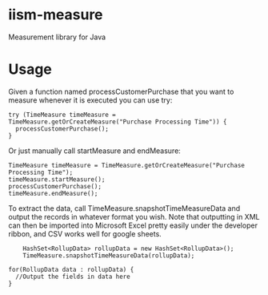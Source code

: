 # iism-measure
Measurement library for Java

# Usage

Given a function named processCustomerPurchase that you want to measure whenever it is executed you can use try:

    try (TimeMeasure timeMeasure = TimeMeasure.getOrCreateMeasure("Purchase Processing Time")) {
      processCustomerPurchase();
    }

Or just manually call startMeasure and endMeasure:

    TimeMeasure timeMeasure = TimeMeasure.getOrCreateMeasure("Purchase Processing Time");
    timeMeasure.startMeasure();
    processCustomerPurchase();
    timeMeasure.endMeasure();

To extract the data, call TimeMeasure.snapshotTimeMeasureData and output the records in whatever format you wish.  Note that outputting in XML can then be imported into Microsoft Excel pretty easily under the developer ribbon, and CSV works well for google sheets.

		HashSet<RollupData> rollupData = new HashSet<RollupData>();
		TimeMeasure.snapshotTimeMeasureData(rollupData);
    
    for(RollupData data : rollupData) {
      //Output the fields in data here
    }
